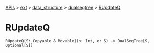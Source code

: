 [APIs](../../../index.md) > [ext](../../index.md) > [data_structure](../index.md) > [dualsegtree](./index.md) > [RUpdateQ]()

# RUpdateQ

```
RUpdateQ[S: Copyable & Movable](n: Int, e: S) -> DualSegTree[S, Optional[S]]
```
